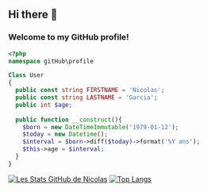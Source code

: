 ## Hi there 👋 
### Welcome to my GitHub profile!

```php
<?php
namespace gitHub\profile

Class User
{
  public const string FIRSTNAME = 'Nicolas';
  public const string LASTNAME = 'Garcia';
  public int $age;
  
  public function __construct(){
    $born = new DateTimeImmutable('1979-01-12');
    $today = new Datetime();
    $interval = $born->diff($today)->format('%Y ans');
    $this->age = $interval;
  }
}
```

[![Les Stats GitHub de Nicolas](https://github-readme-stats.vercel.app/api?username=NicolasGarciaCdl)](https://github.com/nicolasgarciacdl/github-readme-stats)
[![Top Langs](https://github-readme-stats.vercel.app/api/top-langs/?username=nicolasgarciacdl)](https://github.com/nicolasgarciacdl/github-readme-stats)


<!--
**NicolasGarciaCdl/NicolasGarciaCdl** is a ✨ _special_ ✨ repository because its `README.md` (this file) appears on your GitHub profile.

Here are some ideas to get you started:

- 🔭 I’m currently working on ...
- 🌱 I’m currently learning ...
- 👯 I’m looking to collaborate on ...
- 🤔 I’m looking for help with ...
- 💬 Ask me about ...
- 📫 How to reach me: ...
- 😄 Pronouns: ...
- ⚡ Fun fact: ...
-->
